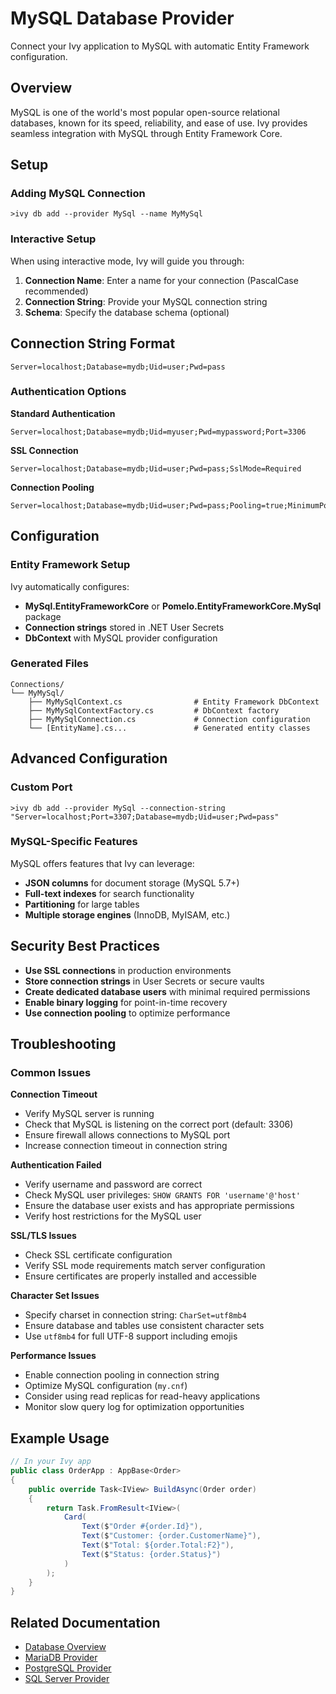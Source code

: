 # MySQL Database Provider

<Ingress>
Connect your Ivy application to MySQL with automatic Entity Framework configuration.
</Ingress>

## Overview

MySQL is one of the world's most popular open-source relational databases, known for its speed, reliability, and ease of use. Ivy provides seamless integration with MySQL through Entity Framework Core.

## Setup

### Adding MySQL Connection

```terminal
>ivy db add --provider MySql --name MyMySql
```

### Interactive Setup

When using interactive mode, Ivy will guide you through:

1. **Connection Name**: Enter a name for your connection (PascalCase recommended)
2. **Connection String**: Provide your MySQL connection string
3. **Schema**: Specify the database schema (optional)

## Connection String Format

```text
Server=localhost;Database=mydb;Uid=user;Pwd=pass
```

### Authentication Options

**Standard Authentication**
```text
Server=localhost;Database=mydb;Uid=myuser;Pwd=mypassword;Port=3306
```

**SSL Connection**
```text
Server=localhost;Database=mydb;Uid=user;Pwd=pass;SslMode=Required
```

**Connection Pooling**
```text
Server=localhost;Database=mydb;Uid=user;Pwd=pass;Pooling=true;MinimumPoolSize=1;MaximumPoolSize=20
```

## Configuration

### Entity Framework Setup

Ivy automatically configures:
- **MySql.EntityFrameworkCore** or **Pomelo.EntityFrameworkCore.MySql** package
- **Connection strings** stored in .NET User Secrets
- **DbContext** with MySQL provider configuration

### Generated Files

```text
Connections/
└── MyMySql/
    ├── MyMySqlContext.cs                # Entity Framework DbContext
    ├── MyMySqlContextFactory.cs         # DbContext factory
    ├── MyMySqlConnection.cs             # Connection configuration
    └── [EntityName].cs...               # Generated entity classes
```

## Advanced Configuration

### Custom Port

```terminal
>ivy db add --provider MySql --connection-string "Server=localhost;Port=3307;Database=mydb;Uid=user;Pwd=pass"
```

### MySQL-Specific Features

MySQL offers features that Ivy can leverage:
- **JSON columns** for document storage (MySQL 5.7+)
- **Full-text indexes** for search functionality
- **Partitioning** for large tables
- **Multiple storage engines** (InnoDB, MyISAM, etc.)

## Security Best Practices

- **Use SSL connections** in production environments
- **Store connection strings** in User Secrets or secure vaults
- **Create dedicated database users** with minimal required permissions
- **Enable binary logging** for point-in-time recovery
- **Use connection pooling** to optimize performance

## Troubleshooting

### Common Issues

**Connection Timeout**
- Verify MySQL server is running
- Check that MySQL is listening on the correct port (default: 3306)
- Ensure firewall allows connections to MySQL port
- Increase connection timeout in connection string

**Authentication Failed**
- Verify username and password are correct
- Check MySQL user privileges: `SHOW GRANTS FOR 'username'@'host'`
- Ensure the database user exists and has appropriate permissions
- Verify host restrictions for the MySQL user

**SSL/TLS Issues**
- Check SSL certificate configuration
- Verify SSL mode requirements match server configuration
- Ensure certificates are properly installed and accessible

**Character Set Issues**
- Specify charset in connection string: `CharSet=utf8mb4`
- Ensure database and tables use consistent character sets
- Use `utf8mb4` for full UTF-8 support including emojis

**Performance Issues**
- Enable connection pooling in connection string
- Optimize MySQL configuration (`my.cnf`)
- Consider using read replicas for read-heavy applications
- Monitor slow query log for optimization opportunities

## Example Usage

```csharp
// In your Ivy app
public class OrderApp : AppBase<Order>
{
    public override Task<IView> BuildAsync(Order order)
    {
        return Task.FromResult<IView>(
            Card(
                Text($"Order #{order.Id}"),
                Text($"Customer: {order.CustomerName}"),
                Text($"Total: ${order.Total:F2}"),
                Text($"Status: {order.Status}")
            )
        );
    }
}
```

## Related Documentation

- [Database Overview](01_Overview.md)
- [MariaDB Provider](MariaDB.md)
- [PostgreSQL Provider](PostgreSQL.md)
- [SQL Server Provider](SqlServer.md)